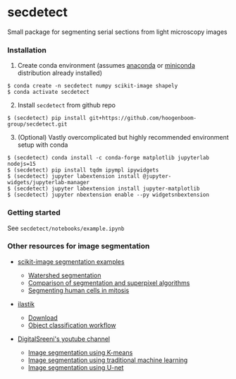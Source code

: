 # secdetect

Small package for segmenting serial sections from light microscopy images


### Installation

1. Create conda environment (assumes [anaconda](https://www.anaconda.com/products/individual) or [miniconda](https://docs.conda.io/en/latest/miniconda.html#) distribution already installed)
```
$ conda create -n secdetect numpy scikit-image shapely
$ conda activate secdetect
```

2. Install `secdetect` from github repo
```
$ (secdetect) pip install git+https://github.com/hoogenboom-group/secdetect.git
```

3. (Optional) Vastly overcomplicated but highly recommended environment setup with conda
```
$ (secdetect) conda install -c conda-forge matplotlib jupyterlab nodejs=15
$ (secdetect) pip install tqdm ipympl ipywidgets
$ (secdetect) jupyter labextension install @jupyter-widgets/jupyterlab-manager
$ (secdetect) jupyter labextension install jupyter-matplotlib
$ (secdetect) jupyter nbextension enable --py widgetsnbextension
```


### Getting started
See `secdetect/notebooks/example.ipynb`


### Other resources for image segmentation
* [scikit-image segmentation examples](https://scikit-image.org/docs/stable/auto_examples/#segmentation-of-objects)
  * [Watershed segmentation](https://scikit-image.org/docs/stable/auto_examples/segmentation/plot_watershed.html#sphx-glr-auto-examples-segmentation-plot-watershed-py)
  * [Comparison of segmentation and superpixel algorithms](https://scikit-image.org/docs/stable/auto_examples/segmentation/plot_segmentations.html#sphx-glr-auto-examples-segmentation-plot-segmentations-py)
  * [Segmenting human cells in mitosis](https://scikit-image.org/docs/stable/auto_examples/applications/plot_human_mitosis.html#sphx-glr-auto-examples-applications-plot-human-mitosis-py)

* [ilastik](https://www.ilastik.org/)
  * [Download](https://www.ilastik.org/download.html)
  * [Object classification workflow](https://www.ilastik.org/documentation/objects/objects)

* [DigitalSreeni's youtube channel](https://www.youtube.com/channel/UC34rW-HtPJulxr5wp2Xa04w/featured)
  * [Image segmentation using K-means](https://www.youtube.com/watch?v=6CqRnx6Ic48&t=461s&ab_channel=DigitalSreeni)
  * [Image segmentation using traditional machine learning](https://www.youtube.com/watch?v=OUCwt8loM6s&ab_channel=DigitalSreeni)
  * [Image segmentation using U-net](https://www.youtube.com/watch?v=azM57JuQpQI&ab_channel=DigitalSreeni)
